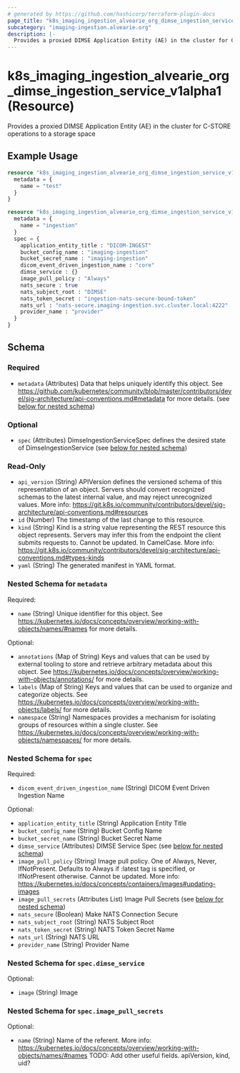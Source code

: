 ```yaml
---
# generated by https://github.com/hashicorp/terraform-plugin-docs
page_title: "k8s_imaging_ingestion_alvearie_org_dimse_ingestion_service_v1alpha1 Resource - terraform-provider-k8s"
subcategory: "imaging-ingestion.alvearie.org"
description: |-
  Provides a proxied DIMSE Application Entity (AE) in the cluster for C-STORE operations to a storage space
---
```


# k8s_imaging_ingestion_alvearie_org_dimse_ingestion_service_v1alpha1 (Resource)

Provides a proxied DIMSE Application Entity (AE) in the cluster for C-STORE operations to a storage space

## Example Usage

```terraform
resource "k8s_imaging_ingestion_alvearie_org_dimse_ingestion_service_v1alpha1" "minimal" {
  metadata = {
    name = "test"
  }
}

resource "k8s_imaging_ingestion_alvearie_org_dimse_ingestion_service_v1alpha1" "example" {
  metadata = {
    name = "ingestion"
  }
  spec = {
    application_entity_title : "DICOM-INGEST"
    bucket_config_name : "imaging-ingestion"
    bucket_secret_name : "imaging-ingestion"
    dicom_event_driven_ingestion_name : "core"
    dimse_service : {}
    image_pull_policy : "Always"
    nats_secure : true
    nats_subject_root : "DIMSE"
    nats_token_secret : "ingestion-nats-secure-bound-token"
    nats_url : "nats-secure.imaging-ingestion.svc.cluster.local:4222"
    provider_name : "provider"
  }
}
```

<!-- schema generated by tfplugindocs -->
## Schema

### Required

- `metadata` (Attributes) Data that helps uniquely identify this object. See https://github.com/kubernetes/community/blob/master/contributors/devel/sig-architecture/api-conventions.md#metadata for more details. (see [below for nested schema](#nestedatt--metadata))

### Optional

- `spec` (Attributes) DimseIngestionServiceSpec defines the desired state of DimseIngestionService (see [below for nested schema](#nestedatt--spec))

### Read-Only

- `api_version` (String) APIVersion defines the versioned schema of this representation of an object. Servers should convert recognized schemas to the latest internal value, and may reject unrecognized values. More info: https://git.k8s.io/community/contributors/devel/sig-architecture/api-conventions.md#resources
- `id` (Number) The timestamp of the last change to this resource.
- `kind` (String) Kind is a string value representing the REST resource this object represents. Servers may infer this from the endpoint the client submits requests to. Cannot be updated. In CamelCase. More info: https://git.k8s.io/community/contributors/devel/sig-architecture/api-conventions.md#types-kinds
- `yaml` (String) The generated manifest in YAML format.

<a id="nestedatt--metadata"></a>
### Nested Schema for `metadata`

Required:

- `name` (String) Unique identifier for this object. See https://kubernetes.io/docs/concepts/overview/working-with-objects/names/#names for more details.

Optional:

- `annotations` (Map of String) Keys and values that can be used by external tooling to store and retrieve arbitrary metadata about this object. See https://kubernetes.io/docs/concepts/overview/working-with-objects/annotations/ for more details.
- `labels` (Map of String) Keys and values that can be used to organize and categorize objects. See https://kubernetes.io/docs/concepts/overview/working-with-objects/labels/ for more details.
- `namespace` (String) Namespaces provides a mechanism for isolating groups of resources within a single cluster. See https://kubernetes.io/docs/concepts/overview/working-with-objects/namespaces/ for more details.


<a id="nestedatt--spec"></a>
### Nested Schema for `spec`

Required:

- `dicom_event_driven_ingestion_name` (String) DICOM Event Driven Ingestion Name

Optional:

- `application_entity_title` (String) Application Entity Title
- `bucket_config_name` (String) Bucket Config Name
- `bucket_secret_name` (String) Bucket Secret Name
- `dimse_service` (Attributes) DIMSE Service Spec (see [below for nested schema](#nestedatt--spec--dimse_service))
- `image_pull_policy` (String) Image pull policy. One of Always, Never, IfNotPresent. Defaults to Always if :latest tag is specified, or IfNotPresent otherwise. Cannot be updated. More info: https://kubernetes.io/docs/concepts/containers/images#updating-images
- `image_pull_secrets` (Attributes List) Image Pull Secrets (see [below for nested schema](#nestedatt--spec--image_pull_secrets))
- `nats_secure` (Boolean) Make NATS Connection Secure
- `nats_subject_root` (String) NATS Subject Root
- `nats_token_secret` (String) NATS Token Secret Name
- `nats_url` (String) NATS URL
- `provider_name` (String) Provider Name

<a id="nestedatt--spec--dimse_service"></a>
### Nested Schema for `spec.dimse_service`

Optional:

- `image` (String) Image


<a id="nestedatt--spec--image_pull_secrets"></a>
### Nested Schema for `spec.image_pull_secrets`

Optional:

- `name` (String) Name of the referent. More info: https://kubernetes.io/docs/concepts/overview/working-with-objects/names/#names TODO: Add other useful fields. apiVersion, kind, uid?


